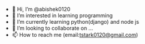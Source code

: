 - 👋 Hi, I’m @abishek0120
- 👀 I’m interested in learning programming
- 🌱 I’m currently learning python(django) and node js
- 💞️ I’m looking to collaborate on ...
- 📫 How to reach me (email:tstark0120@gmail.com)

<!---
abishek0120/abishek0120 is a ✨ special ✨ repository because its `README.md` (this file) appears on your GitHub profile.
You can click the Preview link to take a look at your changes.
--->
